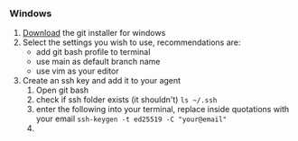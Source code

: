 
### Windows
1. [Download](https://git-scm.com/) the git installer for windows
2. Select the settings you wish to use, recommendations are: 
    - add git bash profile to terminal
    - use main as default branch name
    - use vim as your editor
3. Create an ssh key and add it to your agent
    1. Open git bash
    2. check if ssh folder exists (it shouldn't)
    `ls ~/.ssh`
    3. enter the following into your terminal, replace inside quotations with your email
    `ssh-keygen -t ed25519 -C "your@email"`
    4. 

